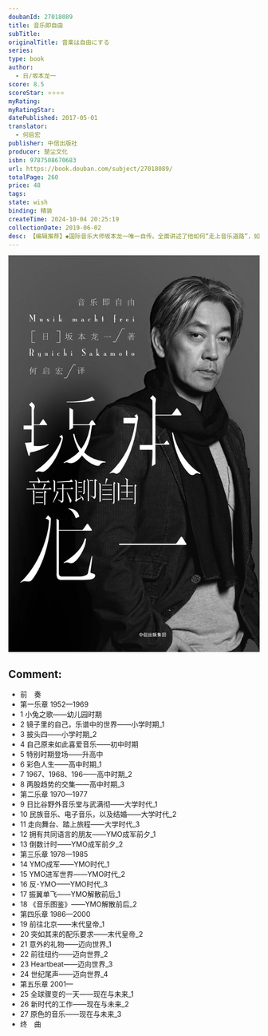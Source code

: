 ```yaml
---
doubanId: 27018089
title: 音乐即自由
subTitle: 
originalTitle: 音楽は自由にする
series: 
type: book
author: 
  - 日/坂本龙一
score: 8.5
scoreStar: ⭐⭐⭐⭐
myRating: 
myRatingStar: 
datePublished: 2017-05-01
translator: 
  - 何启宏
publisher: 中信出版社
producer: 楚尘文化
isbn: 9787508670683
url: https://book.douban.com/subject/27018089/
totalPage: 260
price: 48
tags: 
state: wish
binding: 精装
createTime: 2024-10-04 20:25:19
collectionDate: 2019-06-02
desc: 【编辑推荐】◆国际音乐大师坂本龙一唯一自传。全面讲述了他如何“走上音乐道路”，如何“成了现在的自己”，全书充满了对音乐的体悟和感恩之情。◆他是大岛渚、贝托鲁奇、阿莫多瓦的御用音乐家，麦当娜、大卫•鲍伊的亲密合作者。◆凭借《末代皇帝》配乐获奥斯卡金像奖、金球奖最佳电影配乐、格莱美最佳影视配乐专辑。◆巴塞罗那奥运会、《俘虏》《情陷撒哈拉》《情迷高跟鞋》……动人音乐背后共同的名字——坂本龙一。◆他是日本极具魅力的音乐情人，他的电影配乐让人迷醉，他的丰神俊朗愉悦感官，他的真诚率性打动世人，他被乐迷尊为“教授”。【内容简介】这是日本著名音乐大师坂本龙一唯一口述自传。幼时的坂本龙一，因为饲养小白兔而作的一曲《小兔之歌》，使他第一次强烈地体会到音乐带来的喜悦。青年时，他是一名彻头彻尾的“愤青”，罢课抗议、游行示威，但也迷恋于德彪西、贝多芬、披头士，...(展开全部)【编辑推荐】◆国际音乐大师坂本龙一唯一自传。全面讲述了他如何“走上音乐道路”，如何“成了现在的自己”，全书充满了对音乐的体悟和感恩之情。◆他是大岛渚、贝托鲁奇、阿莫多瓦的御用音乐家，麦当娜、大卫•鲍伊的亲密合作者。◆凭借《末代皇帝》配乐获奥斯卡金像奖、金球奖最佳电影配乐、格莱美最佳影视配乐专辑。◆巴塞罗那奥运会、《俘虏》《情陷撒哈拉》《情迷高跟鞋》……动人音乐背后共同的名字——坂本龙一。◆他是日本极具魅力的音乐情人，他的电影配乐让人迷醉，他的丰神俊朗愉悦感官，他的真诚率性打动世人，他被乐迷尊为“教授”。【内容简介】这是日本著名音乐大师坂本龙一唯一口述自传。幼时的坂本龙一，因为饲养小白兔而作的一曲《小兔之歌》，使他第一次强烈地体会到音乐带来的喜悦。青年时，他是一名彻头彻尾的“愤青”，罢课抗议、游行示威，但也迷恋于德彪西、贝多芬、披头士，并潜心阅读黑格尔、胡塞尔、德里达等。期间，他曾一度拒绝学习钢琴，正因为这次“拒绝”带来的空虚，使他察觉到“自己原来是如此喜爱音乐啊”，音乐使他自由。此后，他真正开启了自己的音乐人生，凭借《末代皇帝》的配乐，他登顶国际舞台赢得盛誉……在口述中，坂本龙一不断俯瞰自己迄今为止的生命，以期看清现在的自我。书中还穿插着他不同时期的照片50余幅，展现了这位音乐大师充满魅力的人生历程。坂本龙一，日本当代最具国际影响力的音乐家之一。1952年出生于东京。幼年学习钢琴、作曲，后取得东京艺术大学硕士学位。至今发行音乐个人音乐专辑约80张，为40余部影片配乐，另与他人合作专辑30余张。获得过几十个国际音乐奖项，其中，《末代皇帝》（The Last Emper or）一片的电影配乐为其奠定了国际地位。坂本少年时关心政治，积极参与日本社会活动；成名定居纽约后，常以环保、反战为题材进行创作，并发起过多项相关活动。
---
```


![image](99.Attachments/Files/s29423950.jpg)

Comment: 
---



  - 前　奏
  - 第一乐章 1952—1969
  - 1 小兔之歌——幼儿园时期
  - 2 镜子里的自己，乐谱中的世界——小学时期_1
  - 3 披头四——小学时期_2
  - 4 自己原来如此喜爱音乐——初中时期
  - 5 特别时期登场——升高中
  - 6 彩色人生——高中时期_1
  - 7 1967、1968、196——高中时期_2
  - 8 两股趋势的交集——高中时期_3
  - 第二乐章 1970—1977
  - 9 日比谷野外音乐堂与武满彻——大学时代_1
  - 10 民族音乐、电子音乐，以及结婚——大学时代_2
  - 11 走向舞台、踏上旅程——大学时代_3
  - 12 拥有共同语言的朋友——YMO成军前夕_1
  - 13 倒数计时——YMO成军前夕_2
  - 第三乐章 1978—1985
  - 14 YMO成军——YMO时代_1
  - 15 YMO进军世界——YMO时代_2
  - 16 反･YMO——YMO时代_3
  - 17 振翼单飞——YMO解散前后_1
  - 18 《音乐图鉴》——YMO解散前后_2
  - 第四乐章 1986—2000
  - 19 前往北京——末代皇帝_1
  - 20 突如其来的配乐要求——末代皇帝_2
  - 21 意外的礼物——迈向世界_1
  - 22 前往纽约——迈向世界_2
  - 23 Heartbeat——迈向世界_3
  - 24 世纪尾声——迈向世界_4
  - 第五乐章 2001—
  - 25 全球骤变的一天——现在与未来_1
  - 26 新时代的工作——现在与未来_2
  - 27 原色的音乐——现在与未来_3
  - 终　曲
